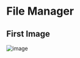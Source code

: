 # File Manager

## First Image
![image](https://user-images.githubusercontent.com/78801264/179539195-a23004cc-93c7-4fdf-ad57-59299541239f.png)
